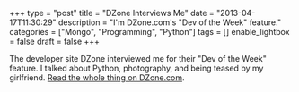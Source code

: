 +++
type = "post"
title = "DZone Interviews Me"
date = "2013-04-17T11:30:29"
description = "I'm DZone.com's \"Dev of the Week\" feature."
categories = ["Mongo", "Programming", "Python"]
tags = []
enable_lightbox = false
draft = false
+++

<p>The developer site DZone interviewed me for their "Dev of the Week" feature. I talked about Python, photography, and being teased by my girlfriend. <a href="http://architects.dzone.com/articles/dev-week-jesse-jiryu-davis">Read the whole thing on DZone.com</a>.</p>
    